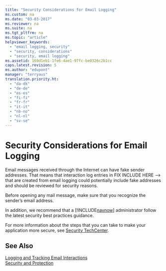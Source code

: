 ```yaml
---
title: "Security Considerations for Email Logging"
ms.custom: na
ms.date: "03-03-2017"
ms.reviewer: na
ms.suite: na
ms.tgt_pltfrm: na
ms.topic: "article"
helpviewer_keywords: 
  - "email logging, security"
  - "security, considerations"
  - "security, email logging"
ms.assetid: 169d1eb1-1fe6-4ae1-97fc-be0326c2b1cc
caps.latest.revision: 5
ms.author: "edupont"
manager: "terryaus"
translation.priority.ht: 
  - "da-dk"
  - "de-de"
  - "es-es"
  - "fi-fi"
  - "fr-fr"
  - "it-it"
  - "nb-no"
  - "nl-nl"
  - "sv-se"
---
```

# Security Considerations for Email Logging
Email messages received through the Internet can have fake sender addresses. That means that interaction log entries in FIX INCLUDE HERE<!--FIX INCLUDE HERE<!--[!INCLUDE[navnow](../../ApplicationDesign/includes/navnow_md.md)] --> --> that are created from email logging could potentially include fake addresses and should be reviewed for security reasons.  
  
 Before opening any mail message, make sure that you recognize the sender’s email address.  
  
 In addition, we recommend that a [!INCLUDE[navnow](../../ApplicationDesign/includes/navnow_md.md)] administrator follow the latest security best practices guidance.  
  
 For more information about the steps that you can take to make your application more secure, see [Security TechCenter](http://go.microsoft.com/fwlink/?LinkID=80207).  
  
## See Also  
 [Logging and Tracking Email Interactions](../../BusinessFunctionality/LoggingAndTrackingEmailInteractions/logging-and-tracking-email-interactions.md)   
 [Security and Protection](../Topic/Security%20and%20Protection.md)